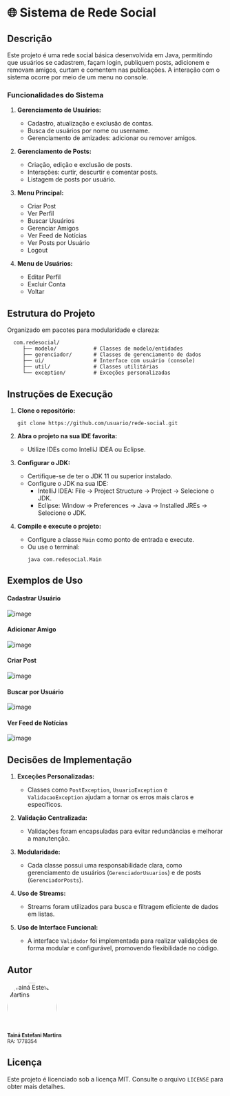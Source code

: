 # 🌐 Sistema de Rede Social

## Descrição
Este projeto é uma rede social básica desenvolvida em Java, permitindo que usuários se cadastrem, façam login, publiquem posts, adicionem e removam amigos, curtam e comentem nas publicações. A interação com o sistema ocorre por meio de um menu no console.

### Funcionalidades do Sistema

1. **Gerenciamento de Usuários:**
   - Cadastro, atualização e exclusão de contas.
   - Busca de usuários por nome ou username.
   - Gerenciamento de amizades: adicionar ou remover amigos.

2. **Gerenciamento de Posts:**
   - Criação, edição e exclusão de posts.
   - Interações: curtir, descurtir e comentar posts.
   - Listagem de posts por usuário.

3. **Menu Principal:**
   - Criar Post
   - Ver Perfil
   - Buscar Usuários
   - Gerenciar Amigos
   - Ver Feed de Notícias
   - Ver Posts por Usuário
   - Logout

4. **Menu de Usuários:**
   - Editar Perfil
   - Excluir Conta
   - Voltar

## Estrutura do Projeto
Organizado em pacotes para modularidade e clareza:
```
  com.redesocial/
     ├── modelo/            # Classes de modelo/entidades
     ├── gerenciador/       # Classes de gerenciamento de dados
     ├── ui/                # Interface com usuário (console)
     ├── util/              # Classes utilitárias
     └── exception/         # Exceções personalizadas
 ```

## Instruções de Execução

1. **Clone o repositório:**
   ```
   git clone https://github.com/usuario/rede-social.git
   ```
   
2. **Abra o projeto na sua IDE favorita:**
   - Utilize IDEs como IntelliJ IDEA ou Eclipse.

3. **Configurar o JDK:**
   - Certifique-se de ter o JDK 11 ou superior instalado.
   - Configure o JDK na sua IDE:
      - IntelliJ IDEA: File -> Project Structure -> Project -> Selecione o JDK.
      - Eclipse: Window -> Preferences -> Java -> Installed JREs -> Selecione o JDK.

3. **Compile e execute o projeto:**
   - Configure a classe `Main` como ponto de entrada e execute.
   - Ou use o terminal:
       ```
       java com.redesocial.Main
       ```

## Exemplos de Uso

#### Cadastrar Usuário
![image](https://github.com/user-attachments/assets/39a2e35e-9045-4d5a-aeb0-f7ce006533e4)

#### Adicionar Amigo
![image](https://github.com/user-attachments/assets/9fc07172-3ab2-4576-a3e3-0f0327eae98a)

#### Criar Post
![image](https://github.com/user-attachments/assets/7e1edf95-780a-4cbe-a247-292b31fbf997)

#### Buscar por Usuário
![image](https://github.com/user-attachments/assets/36fe2258-25fb-4664-ab7d-fece8cea06db)

#### Ver Feed de Notícias
![image](https://github.com/user-attachments/assets/f33d1e36-7729-4902-9e89-70c90b459926)


## Decisões de Implementação

1. **Exceções Personalizadas:**
   - Classes como `PostException`, `UsuarioException` e `ValidacaoException` ajudam a tornar os erros mais claros e específicos.

2. **Validação Centralizada:**
   - Validações foram encapsuladas para evitar redundâncias e melhorar a manutenção.

3. **Modularidade:**
   - Cada classe possui uma responsabilidade clara, como gerenciamento de usuários (`GerenciadorUsuarios`) e de posts (`GerenciadorPosts`).

4. **Uso de Streams:**
   - Streams foram utilizados para busca e filtragem eficiente de dados em listas.

5. **Uso de Interface Funcional:**
   - A interface `Validador` foi implementada para realizar validações de forma modular e configurável, promovendo flexibilidade no código.

## Autor
<div align="left">
  <a href="https://github.com/tainaestefani">
    <img alt="Tainá Estefani Martins" src="https://avatars.githubusercontent.com/u/154456749?v=4" width="115" style="border-radius:50%">
  </a>
  <br>
  <sub><b>Tainá Estefani Martins</b></sub><br>
  <sub>RA: 1778354</sub><br>
</div>

## Licença
Este projeto é licenciado sob a licença MIT. Consulte o arquivo `LICENSE` para obter mais detalhes.
